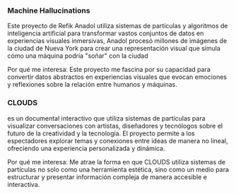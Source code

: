 ### Machine Hallucinations
Este proyecto de Refik Anadol utiliza sistemas de partículas y algoritmos de inteligencia artificial para transformar vastos conjuntos de datos en experiencias visuales inmersivas, Anadol procesó millones de imágenes de la ciudad de Nueva York para crear una representación visual que simula cómo una máquina podría "soñar" con la ciudad

Por qué me interesa: Este proyecto me fascina por su capacidad para convertir datos abstractos en experiencias visuales que evocan emociones y reflexiones sobre la relación entre humanos y máquinas. 

### CLOUDS

es un documental interactivo que utiliza sistemas de partículas para visualizar conversaciones con artistas, diseñadores y tecnólogos sobre el futuro de la creatividad y la tecnología. El proyecto permite a los espectadores explorar temas y conexiones entre ideas de manera no lineal, ofreciendo una experiencia personalizada y dinámica.​

Por qué me interesa: Me atrae la forma en que CLOUDS utiliza sistemas de partículas no solo como una herramienta estética, sino como un medio para estructurar y presentar información compleja de manera accesible e interactiva.
